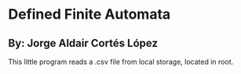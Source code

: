 # Defined Finite Automata

## By: Jorge Aldair Cortés López


This little program reads a .csv file from local storage, located in root.
